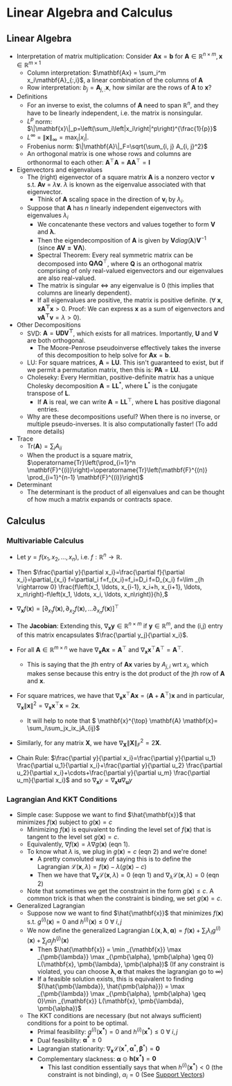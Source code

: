 # Linear Algebra and Calculus

## Linear Algebra
- Interpretation of matrix multiplication: Consider $\mathbf{Ax} = \mathbf{b}$ for $\mathbf{A} \in \mathbb{R}^{n \times m}, \mathbf{x} \in \mathbb{R}^{m \times 1}$
  - Column interpretation: $\mathbf{Ax} = \sum_i^m x_i\mathbf{A}_{:,i}$, a linear combination of the columns of $\mathbf{A}$ 
  - Row interpretation: $b_j = \mathbf{A}_{j,:}\mathbf{x}$, how similar are the rows of $\mathbf{A}$ to $\mathbf{x}$?
- Definitions
  - For an inverse to exist, the columns of $\mathbf{A}$ need to span $\mathbb{R}^n$, and they have to be linearly independent, i.e. the matrix is nonsingular.
  - $L^p$ norm: $\|\mathbf{x}\|_p=\left(\sum_i\left|x_i\right|^p\right)^{\frac{1}{p}}$
  - $L^{\infty}$ = $\|\mathbf{x}\|_{\infty}=\max _i\left|x_i\right|$.
  - Frobenius norm: $\|\mathbf{A}\|_F=\sqrt{\sum_{i, j} A_{i, j}^2}$
  - An orthogonal matrix is one whose rows and columns are orthonormal to each other: $\mathbf{A}^{\top} \mathbf{A}=\mathbf{A} \mathbf{A}^{\top}=\mathbf{I}$
- Eigenvectors and eigenvalues
  - The (right) eigenvector of a square matrix $\mathbf{A}$ is a nonzero vector $\mathbf{v}$ s.t. $\mathbf{Av}$ = $\lambda\mathbf{v}$. $\lambda$ is known as the eigenvalue associated with that eigenvector.
    - Think of $\mathbf{A}$ scaling space in the direction of $\mathbf{v}_i$ by $\lambda_i$.
  - Suppose that $\mathbf{A}$ has $n$ linearly independent eigenvectors with eigenvalues $\lambda_i$
    - We concatenante these vectors and values together to form $\mathbf{V}$ and $\mathbf{\lambda}$.
    - Then the eigendecomposition of $\mathbf{A}$ is given by $\mathbf{V}diag(\mathbf{\lambda})\mathbf{V}^{-1}$ (since $\mathbf{AV=V\Lambda}$).
    - Spectral Theorem: Every real symmetric matrix can be decomposed into $\mathbf{Q}\mathbf{\Lambda}\mathbf{Q}^{\top}$, where $\mathbf{Q}$ is an orthogonal matrix comprising of only real-valued eigenvectors and our eigenvalues are also real-valued.
    - The matrix is singular $\iff$ any eigenvalue is 0 (this implies that columns are linearly dependent).
    - If all eigenvalues are positive, the matrix is positive definite. ($\forall$ $\mathbf{x}, \mathbf{xA^{\top}x}>0$. Proof: We can express $\mathbf{x}$ as a sum of eigenvectors and $\mathbf{vA^{\top}v}=\lambda>0$).
- Other Decompositions
  - SVD: $\mathbf{A} = \mathbf{UDV^{\top}}$, which exists for all matrices. Importantly, $\mathbf{U}$ and $\mathbf{V}$ are both orthogonal. 
    - The Moore-Penrose pseudoinverse effectively takes the inverse of this decomposition to help solve for $\mathbf{Ax} = \mathbf{b}$. 
  - LU: For square matrices, $\mathbf{A} = \mathbf{LU}$. This isn't guaranteed to exist, but if we permit a permutation matrix, then this is: $\mathbf{PA} = \mathbf{LU}$.
  - Choleseky: Every Hermitian, positive-definite matrix has a unique Cholesky decomposition $\mathbf{A} = \mathbf{LL}^*$, where $\mathbf{L}^*$ is the conjugate transpose of $\mathbf{L}$. 
    - If $\mathbf{A}$ is real, we can write $\mathbf{A} = \mathbf{LL}^{\top}$, where $\mathbf{L}$ has positive diagonal entries.
  - Why are these decompositions useful? When there is no inverse, or multiple pseudo-inverses. It is also computationally faster! (To add more details)
- Trace
  - Tr($\mathbf{A}$)$=\sum_i A_{ii}$
  - When the product is a square matrix, $\operatorname{Tr}\left(\prod_{i=1}^n \mathbf{F}^{(i)}\right)=\operatorname{Tr}\left(\mathbf{F}^{(n)} \prod_{i=1}^{n-1} \mathbf{F}^{(i)}\right)$
- Determinant
  - The determinant is the product of all eigenvalues and can be thought of how much a matrix expands or contracts space.

## Calculus

### Multivariable Calculus
- Let $y = f(x_1,x_2,\dots,x_n)$, i.e. $f: \mathbb{R}^n \rightarrow \mathbb{R}$.
- Then $\frac{\partial y}{\partial x_i}=\frac{\partial f}{\partial x_i}=\partial_{x_i} f=\partial_i f=f_{x_i}=f_i=D_i f=D_{x_i} f=\lim _{h \rightarrow 0} \frac{f\left(x_1, \ldots, 
x_{i-1}, x_i+h, x_{i+1}, \ldots, x_n\right)-f\left(x_1, \ldots, x_i, \ldots, x_n\right)}{h},$
- $\nabla_{\mathbf{x}} f(\mathbf{x})=\left[\partial_{x_1} f(\mathbf{x}), \partial_{x_2} f(\mathbf{x}), \ldots \partial_{x_n} f(\mathbf{x})\right]^{\top}$
- The **Jacobian**: Extending this, $\nabla_{\mathbf{x}}\mathbf{y} \in \mathbb{R}^{n \times m}$ if $\mathbf{y} \in \mathbb{R}^{m}$, and the (i,j) entry of this matrix encapsulates $\frac{\partial y_j}{\partial x_i}$.
- For all $\mathbf{A} \in \mathbb{R}^{m \times n}$ we have $\nabla_{\mathbf{x}} \mathbf{A} \mathbf{x}=\mathbf{A}^{\top}$ and $\nabla_{\mathbf{x}} \mathbf{x}^{\top} \mathbf{A}^{\top}=\mathbf{A}^{\top}$.
  - This is saying that the jth entry of $\mathbf{A} \mathbf{x}$ varies by $A_{j,i}$ wrt $x_i$, which makes sense because this entry is the dot product of the jth row of $\mathbf{A}$ and $\mathbf{x}$.
- For square matrices,  we have that $\nabla_{\mathbf{x}} \mathbf{x}^{\top} \mathbf{A} \mathbf{x}=\left(\mathbf{A}+\mathbf{A}^{\top}\right) \mathbf{x}$ and in particular, $\nabla_{\mathbf{x}}\|\mathbf{x}\|^2=\nabla_{\mathbf{x}} \mathbf{x}^{\top} \mathbf{x}=2 \mathbf{x}$.
  - It will help to note that $ \mathbf{x}^{\top} \mathbf{A} \mathbf{x}= \sum_i\sum_jx_ix_jA_{ij}$
- Similarly, for any matrix $\mathbf{X}$, we have $\nabla_{\mathbf{X}}\|\mathbf{X}\|_F^2=2 \mathbf{X}$.

- Chain Rule: $\frac{\partial y}{\partial x_i}=\frac{\partial y}{\partial u_1} \frac{\partial u_1}{\partial x_i}+\frac{\partial y}{\partial u_2} \frac{\partial u_2}{\partial x_i}+\cdots+\frac{\partial y}{\partial u_m} \frac{\partial u_m}{\partial x_i}$ and so 
$\nabla_{\mathbf{x}} y=\nabla_{\mathbf{x}}\mathbf{u} \nabla_{\mathbf{u}} y$ 

### Lagrangian And KKT Conditions
- Simple case: Suppose we want to find $\hat{\mathbf{x}}$ that minimizes $f(\mathbf{x})$ subject to $g(\mathbf{x}) = c$
  - Minimizing $f(\mathbf{x})$ is equivalent to finding the level set of $f(\mathbf{x})$ that is tangent to the level set $g(\mathbf{x}) = c$.
  - Equivalently, $\nabla f(\mathbf{x}) = \lambda\nabla g(\mathbf{x})$ (eqn 1).
  - To know what $\lambda$ is, we plug in $g(\mathbf{x}) = c$ (eqn 2) and we're done!
    - A pretty convoluted way of saying this is to define the Lagrangian $\mathcal{L}(\mathbf{x},\lambda)=f(\mathbf{x}) -\lambda(g(\mathbf{x}) -c)$
    - Then we have that $\nabla_{\mathbf{x}}\mathcal{L}(\mathbf{x},\lambda) = 0$ (eqn 1) and $\nabla_{\lambda}\mathcal{L}(\mathbf{x},\lambda) = 0$ (eqn 2)
  - Note that sometimes we get the constraint in the form $g(\mathbf{x}) \leq c$. A common trick is that when the constraint is binding, we set $g(\mathbf{x}) = c$.
- Generalized Lagrangian
  - Suppose now we want to find $\hat{\mathbf{x}}$ that minimizes $f(\mathbf{x})$ s.t. $g^{(i)}(\mathbf{x}) = 0$ and $h^{(i)}(\mathbf{x}) \leq 0$ $\forall$ $i,j$
  - We now define the generalized Lagrangian $L(\mathbf{x}, \pmb{\lambda}, \pmb{\alpha})=f(\mathbf{x})+\sum_i \lambda_i g^{(i)}(\mathbf{x})+\sum_j \alpha_j h^{(j)}(\mathbf{x})$
    - Then $\hat{\mathbf{x}} = \min _{\mathbf{x}} \max _{\pmb{\lambda}} \max _{\pmb{\alpha}, \pmb{\alpha} \geq 0} L(\mathbf{x}, \pmb{\lambda}, \pmb{\alpha})$ (If any constraint is violated, you can choose $\pmb\lambda, \pmb\alpha$ that makes the lagrangian go to $\infty$)
    - If a feasible solution exists, this is equivalent to finding $(\hat{\pmb{\lambda}}, \hat{\pmb{\alpha}}) = \max _{\pmb{\lambda}} \max _{\pmb{\alpha}, \pmb{\alpha} \geq 0}\min _{\mathbf{x}} L(\mathbf{x}, \pmb{\lambda}, \pmb{\alpha})$
  - The KKT conditions are necessary (but not always sufficient) conditions for a point to be optimal.
    - Primal feasibility: $g^{(i)}(\mathbf{x^*}) = 0$ and $h^{(i)}(\mathbf{x^*}) \leq 0$ $\forall$ $i,j$
    - Dual feasibility: $\pmb{\alpha^*} \geq 0$
    - Lagrangian stationarity: $\nabla_{\mathbf{x}} \mathcal{L}\left(\mathbf{x}^*, \pmb{\alpha}^*, \pmb{\beta}^*\right)=\mathbf{0}$
    - Complementary slackness: $\pmb{\alpha}$ $\odot$ $\mathbf{h(x^*)} = \mathbf{0}$
      - This last condition essentially says that when $h^{(i)}(\mathbf{x^*}) < 0$ (the constraint is not binding), $\alpha_i = 0$ (See [Support Vectors](../08_svms/notes.md)) 